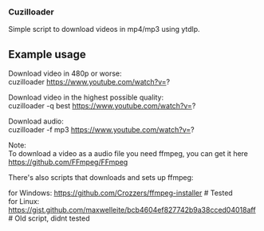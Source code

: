 ### Cuzilloader
Simple script to download videos in mp4/mp3 using ytdlp.

## Example usage

Download video in 480p or worse: <br />
cuzilloader https://www.youtube.com/watch?v=?

Download video in the highest possible quality: <br />
cuzilloader -q best https://www.youtube.com/watch?v=?

Download audio: <br />
cuzilloader -f mp3 https://www.youtube.com/watch?v=?

Note: <br />
To download a video as a audio file you need ffmpeg, you can get it here https://github.com/FFmpeg/FFmpeg

There's also scripts that downloads and sets up ffmpeg:

for Windows: https://github.com/Crozzers/ffmpeg-installer # Tested <br />
for Linux: https://gist.github.com/maxwelleite/bcb4604ef827742b9a38cced04018aff # Old script, didnt tested
